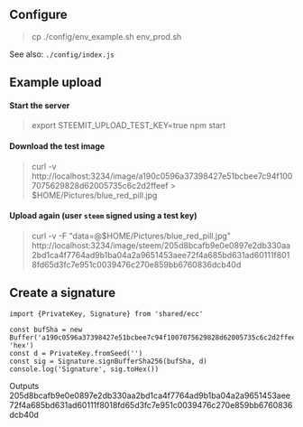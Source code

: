 ## Configure

> cp ./config/env_example.sh env_prod.sh

See also: `./config/index.js`

## Example upload

#### Start the server
> export STEEMIT_UPLOAD_TEST_KEY=true
> npm start

#### Download the test image

> curl -v http://localhost:3234/image/a190c0596a37398427e51bcbee7c94f1007075629828d62005735c6c2d2ffeef > $HOME/Pictures/blue_red_pill.jpg

#### Upload again (user `steem` signed using a test key)

> curl -v -F "data=@$HOME/Pictures/blue_red_pill.jpg" http://localhost:3234/image/steem/205d8bcafb9e0e0897e2db330aa2bd1ca4f7764ad9b1ba04a2a9651453aee72f4a685bd631ad60111f8018fd65d3fc7e951c0039476c270e859bb6760836dcb40d

## Create a signature

```
import {PrivateKey, Signature} from 'shared/ecc'

const bufSha = new Buffer('a190c0596a37398427e51bcbee7c94f1007075629828d62005735c6c2d2ffeef', 'hex')
const d = PrivateKey.fromSeed('')
const sig = Signature.signBufferSha256(bufSha, d)
console.log('Signature', sig.toHex())
```
Outputs 205d8bcafb9e0e0897e2db330aa2bd1ca4f7764ad9b1ba04a2a9651453aee72f4a685bd631ad60111f8018fd65d3fc7e951c0039476c270e859bb6760836dcb40d

